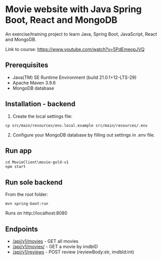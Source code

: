 # Movie website with Java Spring Boot, React and MongoDB

An exercise/training project to learn Java, Spring Boot, JavaScript, React and MongoDB.

Link to course: https://www.youtube.com/watch?v=5PdEmeopJVQ


## Prerequisites

- Java(TM) SE Runtime Environment (build 21.0.1+12-LTS-29)
- Apache Maven 3.9.6
- MongoDB database

## Installation - backend

1. Create the local settings file:

```
cp src/main/resources/env.local.example src/main/resources/.env
```

2. Configure your MongoDB database by filling out settings in .env file.

## Run app

```
cd MovieClient\movie-gold-v1
npm start
```

## Run sole backend

From the root folder:
```
mvn spring-boot:run
```

Runs on http://localhost:8080

## Endpoints

- [/api/v1/movies](http://localhost:8080/api/v1/movies) - GET all movies
- [/api/v1/movies/<imdbId>](http://localhost:8080/api/v1/movies) - GET a movie by imdbID
- [/api/v1/reviews](http://localhost:8080/api/v1/reviews) - POST review (reviewBody:str, imdbId:int)